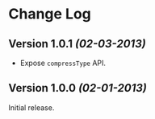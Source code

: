 Change Log
==========

Version 1.0.1 *(02-03-2013)*
----------------------------

 * Expose `compressType` API.


Version 1.0.0 *(02-01-2013)*
----------------------------

Initial release.
